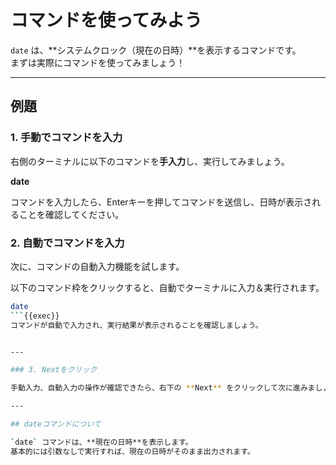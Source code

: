# コマンドを使ってみよう

`date` は、**システムクロック（現在の日時）**を表示するコマンドです。  
まずは実際にコマンドを使ってみましょう！

---

## 例題

### 1. 手動でコマンドを入力

右側のターミナルに以下のコマンドを**手入力**し、実行してみましょう。

**date**

コマンドを入力したら、Enterキーを押してコマンドを送信し、日時が表示されることを確認してください。

### 2. 自動でコマンドを入力
次に、コマンドの自動入力機能を試します。

以下のコマンド枠をクリックすると、自動でターミナルに入力＆実行されます。

```bash
date
```{{exec}}
コマンドが自動で入力され、実行結果が表示されることを確認しましょう。


---

### 3. Nextをクリック

手動入力、自動入力の操作が確認できたら、右下の **Next** をクリックして次に進みましょう。

---

## dateコマンドについて

`date` コマンドは、**現在の日時**を表示します。  
基本的には引数なしで実行すれば、現在の日時がそのまま出力されます。
